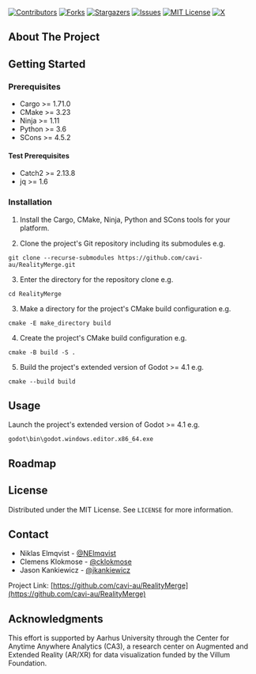 [![Contributors][contributors-shield]][contributors-url]
[![Forks][forks-shield]][forks-url]
[![Stargazers][stars-shield]][stars-url]
[![Issues][issues-shield]][issues-url]
[![MIT License][license-shield]][license-url]
[![X][x-shield]][x-url]

## About The Project

## Getting Started

### Prerequisites

* Cargo >= 1.71.0
* CMake >= 3.23
* Ninja >= 1.11
* Python >= 3.6
* SCons >= 4.5.2

#### Test Prerequisites

* Catch2 >= 2.13.8
* jq >= 1.6

### Installation

1. Install the Cargo, CMake, Ninja, Python and SCons tools for your platform.

2. Clone the project's Git repository including its submodules e.g.

```
git clone --recurse-submodules https://github.com/cavi-au/RealityMerge.git
```

3. Enter the directory for the repository clone e.g.

```
cd RealityMerge
```

3. Make a directory for the project's CMake build configuration e.g.

```
cmake -E make_directory build
```

4. Create the project's CMake build configuration e.g.

```
cmake -B build -S .
```

5. Build the project's extended version of Godot >= 4.1 e.g.

```
cmake --build build
```

## Usage

Launch the project's extended version of Godot >= 4.1 e.g.

```
godot\bin\godot.windows.editor.x86_64.exe
```

## Roadmap

## License

Distributed under the MIT License. See `LICENSE` for more information.

## Contact

* Niklas Elmqvist - [@NElmqvist](https://x.com/NElmqvist)
* Clemens Klokmose - [@cklokmose](https://x.com/cklokmose)
* Jason Kankiewicz - [@jkankiewicz](https://github.com/jkankiewicz)

Project Link: [https://github.com/cavi-au/RealityMerge](https://github.com/cavi-au/RealityMerge)

## Acknowledgments

This effort is supported by Aarhus University through the Center for Anytime Anywhere Analytics (CA3), a research center on Augmented and Extended Reality (AR/XR) for data visualization funded by the Villum Foundation.

[contributors-shield]: https://img.shields.io/github/contributors/cavi-au/RealityMerge.svg?style=flat
[contributors-url]: https://github.com/cavi-au/RealityMerge/graphs/contributors
[forks-shield]: https://img.shields.io/github/forks/cavi-au/RealityMerge.svg?style=flat
[forks-url]: https://github.com/cavi-au/RealityMerge/network/members
[stars-shield]: https://img.shields.io/github/stars/cavi-au/RealityMerge.svg?style=flat
[stars-url]: https://github.com/cavi-au/RealityMerge/stargazers
[issues-shield]: https://img.shields.io/github/issues/cavi-au/RealityMerge.svg?style=flat
[issues-url]: https://github.com/cavi-au/RealityMerge/issues
[license-shield]: https://img.shields.io/github/license/cavi-au/RealityMerge.svg?style=flat
[license-url]: https://github.com/cavi-au/RealityMerge/blob/main/LICENSE
[x-shield]: https://img.shields.io/badge/-Twitter-black.svg?colorB=555&logo=x&style=flat
[x-url]: https://x.com/csaudk
